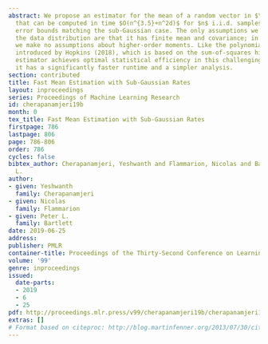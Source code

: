 ```yaml
---
abstract: We propose an estimator for the mean of a random vector in $\mathbb{R}^d$
  that can be computed in time $O(n^{3.5}+n^2d)$ for $n$ i.i.d. samples and that has
  error bounds matching the sub-Gaussian case. The only assumptions we make about
  the data distribution are that it has finite mean and covariance; in particular,
  we make no assumptions about higher-order moments. Like the polynomial time estimator
  introduced by Hopkins (2018), which is based on the sum-of-squares hierarchy, our
  estimator achieves optimal statistical efficiency in this challenging setting, but
  it has a significantly faster runtime and a simpler analysis.
section: contributed
title: Fast Mean Estimation with Sub-Gaussian Rates
layout: inproceedings
series: Proceedings of Machine Learning Research
id: cherapanamjeri19b
month: 0
tex_title: Fast Mean Estimation with Sub-Gaussian Rates
firstpage: 786
lastpage: 806
page: 786-806
order: 786
cycles: false
bibtex_author: Cherapanamjeri, Yeshwanth and Flammarion, Nicolas and Bartlett, Peter
  L.
author:
- given: Yeshwanth
  family: Cherapanamjeri
- given: Nicolas
  family: Flammarion
- given: Peter L.
  family: Bartlett
date: 2019-06-25
address: 
publisher: PMLR
container-title: Proceedings of the Thirty-Second Conference on Learning Theory
volume: '99'
genre: inproceedings
issued:
  date-parts:
  - 2019
  - 6
  - 25
pdf: http://proceedings.mlr.press/v99/cherapanamjeri19b/cherapanamjeri19b.pdf
extras: []
# Format based on citeproc: http://blog.martinfenner.org/2013/07/30/citeproc-yaml-for-bibliographies/
---
```

